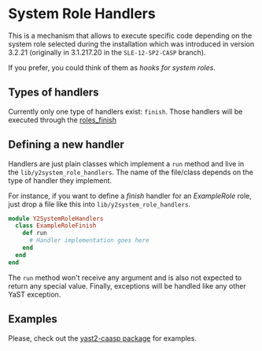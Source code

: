 # System Role Handlers

This is a mechanism that allows to execute specific code depending on the system
role selected during the installation which was introduced in version 3.2.21
(originally in 3.1.217.20 in the `SLE-12-SP2-CASP` branch).

If you prefer, you could think of them as *hooks for system roles*.

## Types of handlers

Currently only one type of handlers exist: `finish`. Those handlers will be
executed through the
[roles_finish](https://github.com/yast/yast-installation/blob/master/src/lib/installation/clients/roles_finish.rb)

## Defining a new handler

Handlers are just plain classes which implement a `run` method and live in the
`lib/y2system_role_handlers`. The name of the file/class depends on the type of
handler they implement.

For instance, if you want to define a *finish* handler for an *ExampleRole* role,
just drop a file like this into `lib/y2system_role_handlers`.

```ruby
module Y2SystemRoleHandlers
  class ExampleRoleFinish
    def run
      # Handler implementation goes here
    end
  end
end

```

The `run` method won't receive any argument and is also not expected to return
any special value. Finally, exceptions will be handled like any other YaST
exception.

## Examples

Please, check out the [yast2-caasp package](https://github.com/yast/yast-caasp)
for examples.
